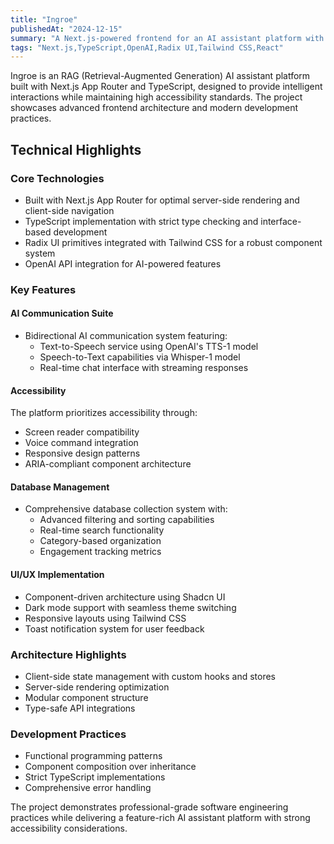 ```yaml
---
title: "Ingroe"
publishedAt: "2024-12-15"
summary: "A Next.js-powered frontend for an AI assistant platform with advanced accessibility features, real-time chat capabilities, and comprehensive database management"
tags: "Next.js,TypeScript,OpenAI,Radix UI,Tailwind CSS,React"
---
```


Ingroe is an RAG (Retrieval-Augmented Generation) AI assistant platform built with Next.js App Router and TypeScript, designed to provide intelligent interactions while maintaining high accessibility standards. The project showcases advanced frontend architecture and modern development practices.

## Technical Highlights

### Core Technologies
- Built with Next.js App Router for optimal server-side rendering and client-side navigation
- TypeScript implementation with strict type checking and interface-based development
- Radix UI primitives integrated with Tailwind CSS for a robust component system
- OpenAI API integration for AI-powered features

### Key Features

#### AI Communication Suite
- Bidirectional AI communication system featuring:
  - Text-to-Speech service using OpenAI's TTS-1 model
  - Speech-to-Text capabilities via Whisper-1 model
  - Real-time chat interface with streaming responses

#### Accessibility 
The platform prioritizes accessibility through:
- Screen reader compatibility
- Voice command integration
- Responsive design patterns
- ARIA-compliant component architecture

#### Database Management
- Comprehensive database collection system with:
  - Advanced filtering and sorting capabilities
  - Real-time search functionality
  - Category-based organization
  - Engagement tracking metrics

#### UI/UX Implementation
- Component-driven architecture using Shadcn UI
- Dark mode support with seamless theme switching
- Responsive layouts using Tailwind CSS
- Toast notification system for user feedback

### Architecture Highlights
- Client-side state management with custom hooks and stores
- Server-side rendering optimization
- Modular component structure
- Type-safe API integrations

### Development Practices
- Functional programming patterns
- Component composition over inheritance
- Strict TypeScript implementations
- Comprehensive error handling

The project demonstrates professional-grade software engineering practices while delivering a feature-rich AI assistant platform with strong accessibility considerations.
